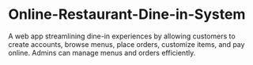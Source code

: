 # Online-Restaurant-Dine-in-System
A web app streamlining dine-in experiences by allowing customers to create accounts, browse menus, place orders, customize items, and pay online. Admins can manage menus and orders efficiently.
